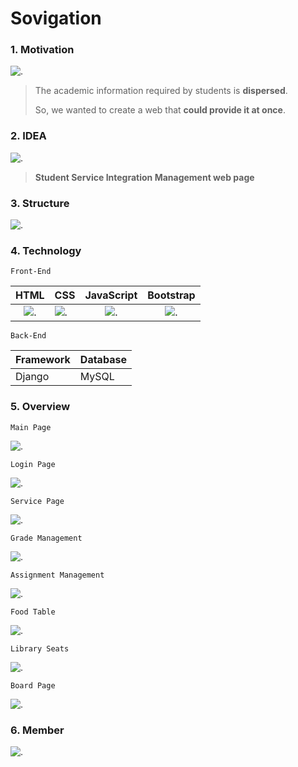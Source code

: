 

# Sovigation

### 1. Motivation

![.](C:.\md_images\motive.jpg)

> The academic information required by students is **dispersed**. 
>
> So, we wanted to create a web that **could provide it at once**.

### 2. IDEA

![.](C:.\md_images\idea.jpg)

> **Student Service Integration Management web page**

### 3. Structure

![.](C:.\md_images\structure.jpg)

### 4. Technology

`Front-End`

|             HTML             | CSS                         |         JavaScript         |         Bootstrap          |
| :--------------------------: | :-------------------------- | :------------------------: | :------------------------: |
| ![.](C:.\md_images\html.png) | ![.](C:.\md_images\css.png) | ![.](C:.\md_images\js.png) | ![.](C:.\md_images\bs.png) |

`Back-End`

| Framework | Database |
| --------- | -------- |
| Django    | MySQL    |

### 5. Overview

`Main Page`

![.](C:.\md_images\main.jpg)

`Login Page`

![.](C:.\md_images\login.jpg)

`Service Page`

![.](C:.\md_images\service.jpg)

`Grade Management`

![.](C:.\md_images\is.jpg)

`Assignment Management`

![.](C:.\md_images\assignment.jpg)

`Food Table`

![.](C:.\md_images\foodtable.jpg)

`Library Seats`

![.](C:.\md_images\library.jpg)

`Board Page`

![.](C:.\md_images\community.jpg)



### 6. Member

![.](C:.\md_images\member.jpg)